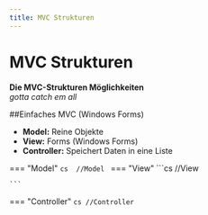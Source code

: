 ```yaml
---
title: MVC Strukturen
---
```



# MVC Strukturen


**Die MVC-Strukturen Möglichkeiten**  
*gotta catch em all*


##Einfaches MVC (Windows Forms)

- **Model:** Reine Objekte
- **View:** Forms (Windows Forms) 
- **Controller:** Speichert Daten in eine Liste

=== "Model"
	```cs 
	//Model
	```
=== "View" 
	```cs
	//View
 
	```
=== "Controller"
	```cs
	//Controller
	``` 
